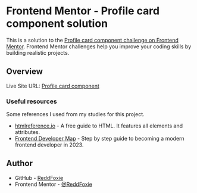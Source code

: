 # Frontend Mentor - Profile card component solution

This is a solution to the [Profile card component challenge on Frontend Mentor](https://www.frontendmentor.io/challenges/profile-card-component-cfArpWshJ). Frontend Mentor challenges help you improve your coding skills by building realistic projects. 

## Overview

Live Site URL: [Profile card component](https://reddfoxie.github.io/FEM-Challenge_Profile-card-component/)

### Useful resources

Some references I used from my studies for this project.

- [htmlreference.io](https://htmlreference.io) - A free guide to HTML. It features all elements and attributes.
- [Frontend Developer Map](https://roadmap.sh/frontend?r=frontend-beginner) - Step by step guide to becoming a modern frontend developer in 2023.

## Author

- GitHub - [ReddFoxie](https://github.com/ReddFoxie)
- Frontend Mentor - [@ReddFoxie](https://www.frontendmentor.io/profile/ReddFoxie)
